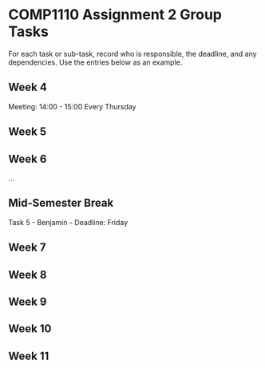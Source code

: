 # COMP1110 Assignment 2 Group Tasks

For each task or sub-task, record who is responsible, the deadline, and any dependencies.
Use the entries below as an example.

## Week 4

Meeting: 14:00 - 15:00 Every Thursday

## Week 5


## Week 6

...

## Mid-Semester Break
Task 5 - Benjamin - Deadline: Friday
## Week 7

## Week 8

## Week 9

## Week 10

## Week 11
